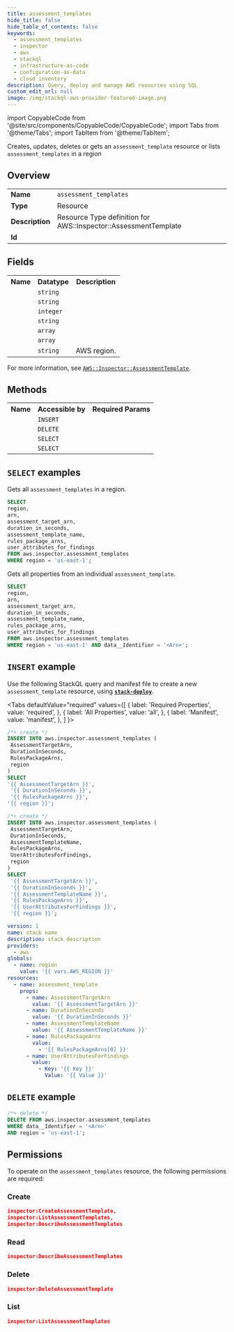 ```yaml
---
title: assessment_templates
hide_title: false
hide_table_of_contents: false
keywords:
  - assessment_templates
  - inspector
  - aws
  - stackql
  - infrastructure-as-code
  - configuration-as-data
  - cloud inventory
description: Query, deploy and manage AWS resources using SQL
custom_edit_url: null
image: /img/stackql-aws-provider-featured-image.png
---
```


import CopyableCode from '@site/src/components/CopyableCode/CopyableCode';
import Tabs from '@theme/Tabs';
import TabItem from '@theme/TabItem';

Creates, updates, deletes or gets an <code>assessment_template</code> resource or lists <code>assessment_templates</code> in a region

## Overview
<table>
<tbody>
<tr><td><b>Name</b></td><td><code>assessment_templates</code></td></tr>
<tr><td><b>Type</b></td><td>Resource</td></tr>
<tr><td><b>Description</b></td><td>Resource Type definition for AWS::Inspector::AssessmentTemplate</td></tr>
<tr><td><b>Id</b></td><td><CopyableCode code="aws.inspector.assessment_templates" /></td></tr>
</tbody>
</table>

## Fields
<table>
<tbody>
<tr><th>Name</th><th>Datatype</th><th>Description</th></tr><tr><td><CopyableCode code="arn" /></td><td><code>string</code></td><td></td></tr>
<tr><td><CopyableCode code="assessment_target_arn" /></td><td><code>string</code></td><td></td></tr>
<tr><td><CopyableCode code="duration_in_seconds" /></td><td><code>integer</code></td><td></td></tr>
<tr><td><CopyableCode code="assessment_template_name" /></td><td><code>string</code></td><td></td></tr>
<tr><td><CopyableCode code="rules_package_arns" /></td><td><code>array</code></td><td></td></tr>
<tr><td><CopyableCode code="user_attributes_for_findings" /></td><td><code>array</code></td><td></td></tr>
<tr><td><CopyableCode code="region" /></td><td><code>string</code></td><td>AWS region.</td></tr>
</tbody>
</table>

For more information, see <a href="https://docs.aws.amazon.com/AWSCloudFormation/latest/UserGuide/aws-resource-inspector-assessmenttemplate.html"><code>AWS::Inspector::AssessmentTemplate</code></a>.

## Methods

<table>
<tbody>
  <tr>
    <th>Name</th>
    <th>Accessible by</th>
    <th>Required Params</th>
  </tr>
  <tr>
    <td><CopyableCode code="create_resource" /></td>
    <td><code>INSERT</code></td>
    <td><CopyableCode code="AssessmentTargetArn, DurationInSeconds, RulesPackageArns, region" /></td>
  </tr>
  <tr>
    <td><CopyableCode code="delete_resource" /></td>
    <td><code>DELETE</code></td>
    <td><CopyableCode code="data__Identifier, region" /></td>
  </tr>
  <tr>
    <td><CopyableCode code="list_resources" /></td>
    <td><code>SELECT</code></td>
    <td><CopyableCode code="region" /></td>
  </tr>
  <tr>
    <td><CopyableCode code="get_resource" /></td>
    <td><code>SELECT</code></td>
    <td><CopyableCode code="data__Identifier, region" /></td>
  </tr>
</tbody>
</table>

## `SELECT` examples
Gets all <code>assessment_templates</code> in a region.
```sql
SELECT
region,
arn,
assessment_target_arn,
duration_in_seconds,
assessment_template_name,
rules_package_arns,
user_attributes_for_findings
FROM aws.inspector.assessment_templates
WHERE region = 'us-east-1';
```
Gets all properties from an individual <code>assessment_template</code>.
```sql
SELECT
region,
arn,
assessment_target_arn,
duration_in_seconds,
assessment_template_name,
rules_package_arns,
user_attributes_for_findings
FROM aws.inspector.assessment_templates
WHERE region = 'us-east-1' AND data__Identifier = '<Arn>';
```

## `INSERT` example

Use the following StackQL query and manifest file to create a new <code>assessment_template</code> resource, using [__`stack-deploy`__](https://pypi.org/project/stack-deploy/).

<Tabs
    defaultValue="required"
    values={[
      { label: 'Required Properties', value: 'required', },
      { label: 'All Properties', value: 'all', },
      { label: 'Manifest', value: 'manifest', },
    ]
}>
<TabItem value="required">

```sql
/*+ create */
INSERT INTO aws.inspector.assessment_templates (
 AssessmentTargetArn,
 DurationInSeconds,
 RulesPackageArns,
 region
)
SELECT 
'{{ AssessmentTargetArn }}',
 '{{ DurationInSeconds }}',
 '{{ RulesPackageArns }}',
'{{ region }}';
```
</TabItem>
<TabItem value="all">

```sql
/*+ create */
INSERT INTO aws.inspector.assessment_templates (
 AssessmentTargetArn,
 DurationInSeconds,
 AssessmentTemplateName,
 RulesPackageArns,
 UserAttributesForFindings,
 region
)
SELECT 
 '{{ AssessmentTargetArn }}',
 '{{ DurationInSeconds }}',
 '{{ AssessmentTemplateName }}',
 '{{ RulesPackageArns }}',
 '{{ UserAttributesForFindings }}',
 '{{ region }}';
```
</TabItem>
<TabItem value="manifest">

```yaml
version: 1
name: stack name
description: stack description
providers:
  - aws
globals:
  - name: region
    value: '{{ vars.AWS_REGION }}'
resources:
  - name: assessment_template
    props:
      - name: AssessmentTargetArn
        value: '{{ AssessmentTargetArn }}'
      - name: DurationInSeconds
        value: '{{ DurationInSeconds }}'
      - name: AssessmentTemplateName
        value: '{{ AssessmentTemplateName }}'
      - name: RulesPackageArns
        value:
          - '{{ RulesPackageArns[0] }}'
      - name: UserAttributesForFindings
        value:
          - Key: '{{ Key }}'
            Value: '{{ Value }}'

```
</TabItem>
</Tabs>

## `DELETE` example

```sql
/*+ delete */
DELETE FROM aws.inspector.assessment_templates
WHERE data__Identifier = '<Arn>'
AND region = 'us-east-1';
```

## Permissions

To operate on the <code>assessment_templates</code> resource, the following permissions are required:

### Create
```json
inspector:CreateAssessmentTemplate,
inspector:ListAssessmentTemplates,
inspector:DescribeAssessmentTemplates
```

### Read
```json
inspector:DescribeAssessmentTemplates
```

### Delete
```json
inspector:DeleteAssessmentTemplate
```

### List
```json
inspector:ListAssessmentTemplates
```
